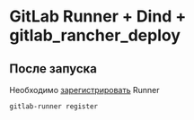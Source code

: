 # GitLab Runner + Dind + gitlab_rancher_deploy

## После запуска

Необходимо [зарегистрировать](https://docs.gitlab.com/runner/register/index.html) Runner

```Bash
gitlab-runner register
```
